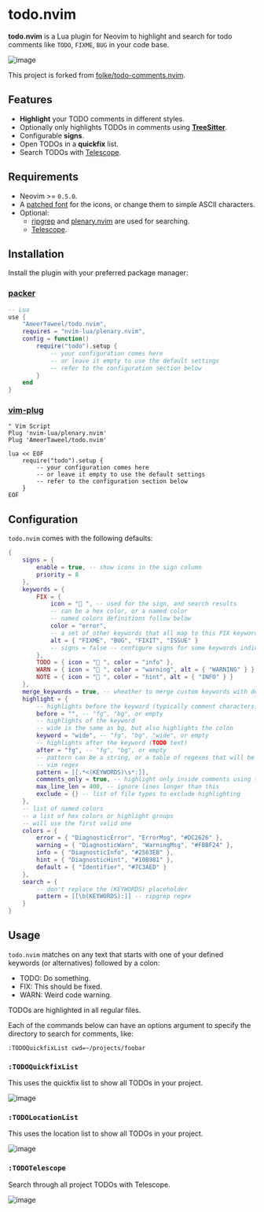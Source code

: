 # todo.nvim

**todo.nvim** is a Lua plugin for Neovim to highlight and search for todo
comments like `TODO`, `FIXME`, `BUG` in your code base.

![image](https://user-images.githubusercontent.com/20538273/155287129-da8a5ded-cc4f-45be-b29f-36294fd6608b.png)

This project is forked from [folke/todo-comments.nvim][upstream].

## Features

- **Highlight** your TODO comments in different styles.
- Optionally only highlights TODOs in comments using [**TreeSitter**][treesitter].
- Configurable **signs**.
- Open TODOs in a **quickfix** list.
- Search TODOs with [Telescope][telescope].

## Requirements

- Neovim >= `0.5.0`.
- A [patched font][nerdfonts] for the icons, or change them to simple ASCII characters.
- Optional:
  - [ripgrep][ripgrep] and [plenary.nvim][plenary] are used for searching.
  - [Telescope][telescope].

## Installation

Install the plugin with your preferred package manager:

### [packer][packer]

```lua
-- Lua
use {
    "AmeerTaweel/todo.nvim",
    requires = "nvim-lua/plenary.nvim",
    config = function()
        require("todo").setup {
            -- your configuration comes here
            -- or leave it empty to use the default settings
            -- refer to the configuration section below
        }
    end
}
```

### [vim-plug][plug]

```vim
" Vim Script
Plug 'nvim-lua/plenary.nvim'
Plug 'AmeerTaweel/todo.nvim'

lua << EOF
    require("todo").setup {
        -- your configuration comes here
        -- or leave it empty to use the default settings
        -- refer to the configuration section below
    }
EOF
```

## Configuration

`todo.nvim` comes with the following defaults:

```lua
{
    signs = {
        enable = true, -- show icons in the sign column
        priority = 8
    },
    keywords = {
        FIX = {
            icon = " ", -- used for the sign, and search results
            -- can be a hex color, or a named color
            -- named colors definitions follow below
            color = "error",
            -- a set of other keywords that all map to this FIX keywords
            alt = { "FIXME", "BUG", "FIXIT", "ISSUE" }
            -- signs = false -- configure signs for some keywords individually
        },
        TODO = { icon = " ", color = "info" },
        WARN = { icon = " ", color = "warning", alt = { "WARNING" } },
        NOTE = { icon = " ", color = "hint", alt = { "INFO" } }
    },
    merge_keywords = true, -- wheather to merge custom keywords with defaults
    highlight = {
        -- highlights before the keyword (typically comment characters)
        before = "", -- "fg", "bg", or empty
        -- highlights of the keyword
        -- wide is the same as bg, but also highlights the colon
        keyword = "wide", -- "fg", "bg", "wide", or empty
        -- highlights after the keyword (TODO text)
        after = "fg", -- "fg", "bg", or empty
        -- pattern can be a string, or a table of regexes that will be checked
        -- vim regex
        pattern = [[.*<(KEYWORDS)\s*:]],
        comments_only = true, -- highlight only inside comments using treesitter
        max_line_len = 400, -- ignore lines longer than this
        exclude = {} -- list of file types to exclude highlighting
    },
    -- list of named colors
    -- a list of hex colors or highlight groups
    -- will use the first valid one
    colors = {
        error = { "DiagnosticError", "ErrorMsg", "#DC2626" },
        warning = { "DiagnosticWarn", "WarningMsg", "#FBBF24" },
        info = { "DiagnosticInfo", "#2563EB" },
        hint = { "DiagnosticHint", "#10B981" },
        default = { "Identifier", "#7C3AED" }
    },
    search = {
        -- don't replace the (KEYWORDS) placeholder
        pattern = [[\b(KEYWORDS):]] -- ripgrep regex
    }
}
```

## Usage

`todo.nvim` matches on any text that starts with one of your defined keywords
(or alternatives) followed by a colon:

- TODO: Do something.
- FIX: This should be fixed.
- WARN: Weird code warning.

TODOs are highlighted in all regular files.

Each of the commands below can have an options argument to specify the directory
to search for comments, like:

```vim
:TODOQuickfixList cwd=~/projects/foobar
```

### `:TODOQuickfixList`

This uses the quickfix list to show all TODOs in your project.

![image](https://user-images.githubusercontent.com/20538273/155287403-1b99b3ec-6464-49d0-a1d9-2bc4c7bfd473.png)

### `:TODOLocationList`

This uses the location list to show all TODOs in your project.

![image](https://user-images.githubusercontent.com/20538273/155287495-1bf313fa-fd5c-47d3-97b0-a5b9758a2a5f.png)

### `:TODOTelescope`

Search through all project TODOs with Telescope.

![image](https://user-images.githubusercontent.com/20538273/155287589-b6a3700d-b752-4e01-88db-ba3e2d8eca3c.png)

[upstream]: https://github.com/folke/todo-comments.nvim
[treesitter]: https://github.com/nvim-treesitter/nvim-treesitter
[telescope]: https://github.com/nvim-telescope/telescope.nvim
[ripgrep]: https://github.com/BurntSushi/ripgrep
[plenary]: https://github.com/nvim-lua/plenary.nvim
[nerdfonts]: https://www.nerdfonts.com
[packer]: https://github.com/wbthomason/packer.nvim
[plug]: https://github.com/junegunn/vim-plug
